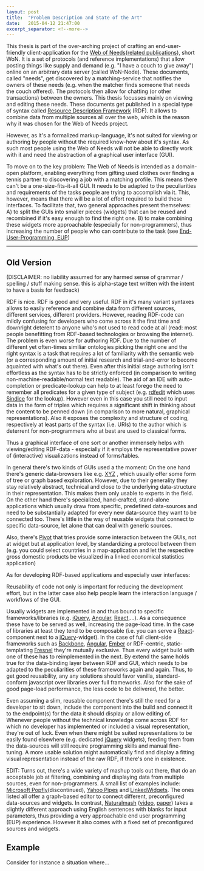 ```yaml
---
layout: post
title:  "Problem Description and State of the Art"
date:   2015-04-12 21:47:00
excerpt_separator: <!--more-->
---
```


This thesis is part of the over-arching project of crafting an end-user-friendly client-application for the [Web of Needs](http://www.webofneeds.org/)([related publications](http://sat.researchstudio.at/en/web-of-needs)), short WoN. It is a set of protocols (and reference implementations) that allow posting things like supply and demand (e.g. "I have a couch to give away") online on an arbitrary data server (called WoN-Node). These documents, called "needs", get discovered by a matching-service that notifies the owners of these needs (e.g. when the matcher finds someone that needs the couch offered). The protocols then allow for chatting (or other transactions) between the owners. This thesis focusses mainly on viewing and editing these needs. These documents get published in a special type of syntax called [Resource Description Framework](http://www.w3.org/RDF/) (RDF). It allows to combine data from multiple sources all over the web, which is the reason why it was chosen for the Web of Needs project.
<!--more-->

However, as it's a formalized markup-language, it's not suited for viewing or authoring by people without the required know-how about it's syntax. As such most people using the Web of Needs will not be able to directly work with it and need the abstraction of a graphical user interface (GUI).

To move on to the key problem: The Web of Needs is intended as a domain-open platform, enabling everything from gifting used clothes over finding a tennis partner to discovering a job with a matching profile. This means there can't be a one-size-fits-it-all GUI. It needs to be adapted to the peculiarities and requirements of the tasks people are trying to accomplish via it. This, however, means that there will be a lot of effort required to build these interfaces. To facilitate that, two general approaches present themselves: A) to split the GUIs into smaller pieces (widgets) that can be reused and recombined if it's easy enough to find the right one. B) to make combining these widgets more approachable (especially for non-programmers), thus increasing the number of people who can contribute to the task (see [End-User-Programming, EUP](http://mitpress.mit.edu/books/small-matter-programming))


---

## Old Version

(DISCLAIMER: no liability assumed for any harmed sense of grammar / spelling / stuff making sense. this is alpha-stage text written with the intent to have a basis for feedback)

RDF is nice. RDF is good and very useful. RDF in it's many variant syntaxes allows to easily reference and combine data from different sources, different services, different providers. However, reading RDF-code can mildly confusing for developers who come across it the first time and downright deterent to anyone who's not used to read code at all (read: most people benefitting from RDF-based technologies or browsing the internet). The problem is even worse for authoring RDF. Due to the number of different yet often-times
similiar ontologies picking the right one and the right syntax is a task that requires a lot of familiarity with the semantic web (or a corresponding amount of initial research and trial-and-error to become aquainted with what's out there). Even after this initial stage authoring isn't effortless as the syntax has to be strictly enforced (in comparison to writing non-machine-readable/normal text readable). The aid of an IDE with auto-completion or predicate-lookup can help to at least forego the
need to remember all predicates for a given type of subject (e.g. [rdfedit](https://github.com/suchmaske/rdfedit) which uses [Sindice](http://sindice.com/) for the lookup). However even in this case you still need to input data in the form of triples which requires a significant shift in thinking about the content to be penned down (in comparison to more natural, graphical representations). Also it exposes the complexity and structure of coding, respectively at least parts of the syntax (i.e. URIs) to the author which is deterrent for non-programmers who at best are used to classical forms.

Thus a graphical interface of one sort or another immensely helps with viewing/editing RDF-data - especially if it employs the representative power of (interactive) visualizations instead of forms/tables.

In general there's two kinds of GUIs used a the moment: On the one hand there's generic data-browsers like e.g. [XYZ](#) <!-- [Tabulator](http://www.w3.org/2005/ajar/tab)
still has queries, <http://rhizomik.net/html/rhizomer/> has visus,
<https://code.google.com/p/ontology-browser/>
the browser listed in the pivot paper
Longwell, IsaViz and Haystack
-->
, which usually offer some form of tree or graph based exploration. However, due to their generality they stay relatively abstract, technical and close to the underlying data-structure in their representation. This makes them only usable to experts in the field. On the other hand there's specialized, hand-crafted, stand-alone applications which usually draw from specific, predefined data-sources and need to be substantially adapted for every new data-source they want to be connected too. There's little in the way of reusable widgets that connect to specific data-source, let alone that can deal with generic sources. <!-- {DO RESEARCH ON THIS. Maybe there's at least some generic components} -->

Also, there's [Pivot](#) that tries provide some interaction between the GUIs, not at widget but at application level, by standardizing a protocol between them (e.g. you could select countries in a map-application and let the respective gross domestic products be visualized in a linked economical statistics application)

As for developing RDF-based applications and especially user interfaces:

Reusability of code not only is important for reducing the development effort, but in the latter case also help people learn the interaction language / workflows of the GUI.

Usually widgets are implemented in and thus bound to specific frameworks/libraries (e.g. [jQuery](https://jquery.com/), [Angular](https://angularjs.org/), [React](https://facebook.github.io/react/index.html),...). As a consequence these have to be served as well, increasing the page-load time. In the case of libraries at least they tend to be composable (i.e. you can serve a [React](https://facebook.github.io/react/index.html)-component next to a [jQuery](https://jquery.com/)-widget). In the case of full client-side frameworks such as [Backbone](www.backbonejs.org), [Angular](https://angularjs.org/), [Ember](www.emberjs.com) or RDF-centric, static-templating [Fresnel](http://www.w3.org/2005/04/fresnel-info/manual/) they're mutually exclusive. <!--{REF/EXAMPLE NEEDED}--> Thus every widget build with one of these has to reimplemented in the next. By extend the same holds true for the data-binding layer between RDF and GUI, which needs to be adapted to the peculiarities of these frameworks again and again. Thus, to get good reusability, any any solutions should favor vanilla, standard-conform javascript over libraries over full frameworks. Also for the sake of good page-load performance, the less code to be delivered, the better.

Even assuming a slim, reusable component there's still the need for a developer to sit down, include the component into the build and connect it to the endpoint(s) for the data it should display or allow editing of. Whenever people without the technical knowledge come across RDF for which no developer has implemented or included a visual representation, they're out of luck. Even when there might be suited representations to be easily found elsewhere (e.g. dedicated [jQuery](https://jquery.com/) widgets), feeding them from the data-sources will still require programming skills and manual fine-tuning. A more usable solution might automatically find and display a fitting visual representation instead of the raw RDF, if there's one in existence.

EDIT: Turns out, there's a wide variety of mashup tools out there, that do an acceptable job at filtering, combining and displaying data from multiple sources, even for non-programmers. A small list of examples include: [Microsoft Popfly](#)(discontinued), [Yahoo Pipes](#) and [LinkedWidgets](http://linkedwidgets.org). The ones listed all offer a graph-based editor to connect different, preconfigured data-sources and widgets. In contrast, [Naturalmash](http://naturalmash.com) ([video](https://www.youtube.com/watch?feature=player_embedded&v=SMAwIFL45GA), [paper](http://design.inf.usi.ch/sites/default/files/biblio/naturalmash-icwe2011phd.pdf)) takes a slightly different approach using English sentences with blanks for input parameters, thus providing a very approachable end user programming (EUP) experience. However it also comes with a fixed set of preconfigured sources and widgets.

<!--

devprobs: atm domain-specific, rapidly shifting user-needs (e.g. in data-analysis)

user's probs: (i) find data, (II) tech skills to access, (iii) processing & integrating

In line with the Linked Data
paradigm, end user tools should be:

* based on openness
* foster reusabil-
ity
* and be flexible enough to handle arbitrary data sources.

with Open Data sources:

* access
* process
* integrate
* visualize

"end user programming" to reduce need for devs (?)

[An API for APIs](http://api-portal.anypoint.mulesoft.com/programmable-web/api/programmable-web-api)
programmableweb.com

why we find editing so important - won

include overview over existing mashups & end-user-programming techniques

@linkedwidgets:

* improve design (to produce more user-friendly guis)
* rewrite to use webcomponents instead of iframes?
* conditional forms? (only show field iff onto has it. or within onto: only allow specifying "recurs in" if there's a start date.)
* editing & publishing!
  * user doesn't start with: "i want to publish rdf" but "I want to find sthg at the WoN"
  * the newbie also won't start with "i have this onto"
  * rdf publishing should happen in the background
  * the system may make demands to improve results (interaction cycle)
  * very advanced users with a firm grasp of why rdf is necessary (and devs of companies using the WoN) will craft GUIs and should have an as easy as possible job doing that (or not be required -> auto-gen an 'okay' gui, though where does the onto come from? -> reduce dev effort to selecting a few ontos?)

hosting happens on own platforms, it's only a repo-server (with urls to actual widgets)

popfly (discontinued)
yahoo pipes (small / partly disfunctional examples)
linkedwidgets.org



-->
<!--

effect for society: more value from existing data sets without a lot of extra development effort

why did i choose it?

bringing data along?

reference to Igor's paper

To summarize...what it needs is sthg that...[solves x, y and z] provides:

* user-centered viewing and editing interface, e.g. interactive visualisations
* code reusability
* reduction of required knw of which ontos are out there for any developers
* automatic discovery for data that has not been wrapped into GUIs yet by devs
* stays close to the w3c standard
* has no additional dependencies or at worst a library that's as small as possible
-->

## Example

Consider for instance a situation where...


<!--
* social network, e.g. twitter
    * persons
    * relationships
    * geo-tags
* ecommerce ordering stuff
    * foaf
    * address
    * logistics-data
-->
<!--
* stuff that's implemented relatively often
    * date-pickers
        * there's libraries here
        * these don't do rdf
        * and need to be included manually
        * and connected manually to the app's model (<- easier with rdf; just push it (?))
    * calender views
    * maps
        * a lot of geo-spatial data that's still not readily available in maps (e.g. find an address string somewhere, show the map to it)
    * address information
    * date/time information
        * auto-localisation


* meta: 2 examples that will be going examples through-out the thesis
  * foaf:person? (for comparison with fresnel?) -> business-card, entering data into sign-up-forms
  * one of the comps should be an interactive visualisation(!)
    * view and edit a frequently occurring data-source
    * geo-spatial data? a map.  viewing (yes!), editing(?), selecting stuff on it(yes!) (e.g. pick a particular [grundparzelle], a particular road, a particular building,...)
    * start with simple example (becomes running example through out thesis)-->



<!--
repo-server: serve template-function that takes json-ld object and renders to html? (can be rendered in webapp on server or client) 
ad hoc guis
paste data url, show as gui
browser plugin that does that automatically
drag & drop composition
pick from fitting widgets, build-your-own-form/gui/representation
-->
